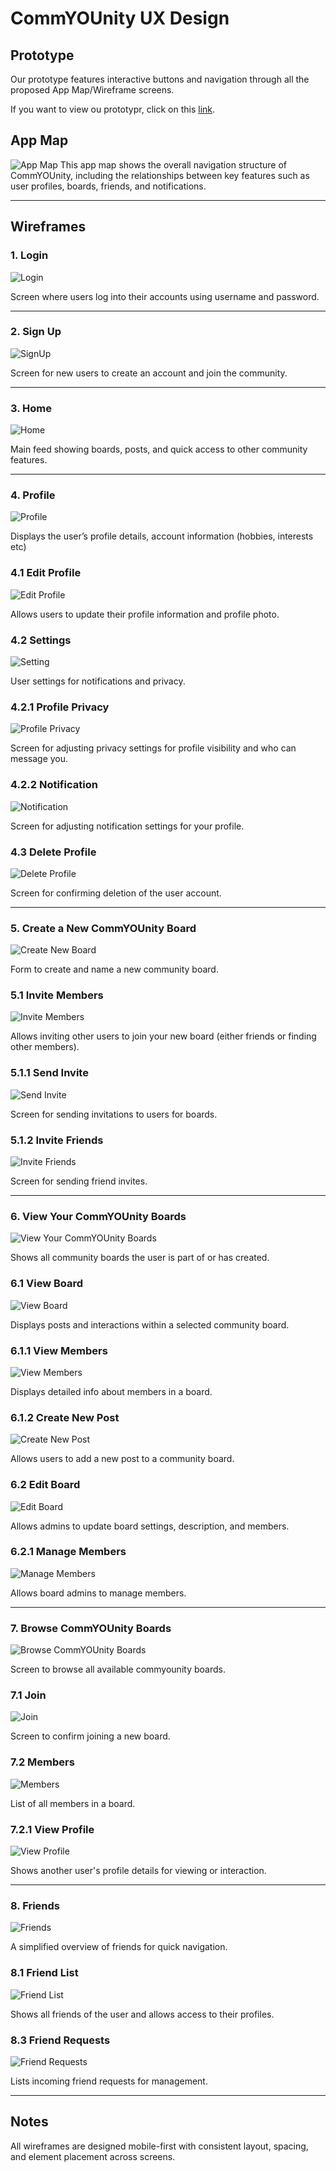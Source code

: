 # CommYOUnity UX Design

## Prototype
Our prototype features interactive buttons and navigation through all the proposed App Map/Wireframe screens. 

If you want to view ou prototypr, click on this [link](https://www.figma.com/proto/ys860yHtOerx2W7UtIyJOV/Wireframe?page-id=0%3A1&node-id=9-21&viewport=-2245%2C282%2C0.47&t=x2KDAitqEAcYH3AT-1&scaling=scale-down&content-scaling=fixed&starting-point-node-id=9%3A21&show-proto-sidebar=1).

## App Map
![App Map](ux-design/App%20Map.png)
This app map shows the overall navigation structure of CommYOUnity, including the relationships between key features such as user profiles, boards, friends, and notifications.

---

## Wireframes

### 1. Login
![Login](ux-design/Login.png)

Screen where users log into their accounts using username and password.

---

### 2. Sign Up
![SignUp](ux-design/SignUp.png)

Screen for new users to create an account and join the community.

---

### 3. Home
![Home](ux-design/Home.png)

Main feed showing boards, posts, and quick access to other community features.

---

### 4. Profile
![Profile](ux-design/Profile.png)

Displays the user’s profile details, account information (hobbies, interests etc)

### 4.1 Edit Profile
![Edit Profile](ux-design/Edit%20Profile.png)

Allows users to update their profile information and profile photo.

### 4.2 Settings
![Setting](ux-design/Setting.png)

User settings for notifications and privacy.

### 4.2.1 Profile Privacy
![Profile Privacy](ux-design/Profile%20Privacy.png)

Screen for adjusting privacy settings for profile visibility and who can message you.

### 4.2.2 Notification
![Notification](ux-design/Notification.png)

Screen for adjusting notification settings for your profile.

### 4.3 Delete Profile
![Delete Profile](ux-design/Delete%20Profile.png)

Screen for confirming deletion of the user account.

---

### 5. Create a New CommYOUnity Board
![Create New Board](ux-design/Create%20New%20Board.png)

Form to create and name a new community board.

### 5.1 Invite Members
![Invite Members](ux-design/Invite%20Members.png)

Allows inviting other users to join your new board (either friends or finding other members).

### 5.1.1 Send Invite
![Send Invite](ux-design/Send%20Invite.png)

Screen for sending invitations to users for boards.

### 5.1.2 Invite Friends
![Invite Friends](ux-design/Invite%20Friends.png)

Screen for sending friend invites.

---

### 6. View Your CommYOUnity Boards
![View Your CommYOUnity Boards](ux-design/View%20Your%20CommYOUnity%20Boards.png)

Shows all community boards the user is part of or has created.

### 6.1 View Board
![View Board](ux-design/View%20Board.png)

Displays posts and interactions within a selected community board.

### 6.1.1 View Members
![View Members](ux-design/View%20Members.png)

Displays detailed info about members in a board.

### 6.1.2 Create New Post
![Create New Post](ux-design/Create%20New%20Post.png)

Allows users to add a new post to a community board.

### 6.2 Edit Board
![Edit Board](ux-design/Edit%20Board.png)

Allows admins to update board settings, description, and members.

### 6.2.1 Manage Members
![Manage Members](ux-design/Manage%20Members.png)

Allows board admins to manage members.

---

### 7. Browse CommYOUnity Boards
![Browse CommYOUnity Boards](ux-design/Browse%20CommYOUnity%20Boards.png)

Screen to browse all available commyounity boards.

### 7.1 Join
![Join](ux-design/Join.png)

Screen to confirm joining a new board.

### 7.2 Members
![Members](ux-design/Members.png)

List of all members in a board.

### 7.2.1 View Profile
![View Profile](ux-design/View%20Profile.png)

Shows another user's profile details for viewing or interaction.

---

### 8. Friends
![Friends](ux-design/Friends.png)

A simplified overview of friends for quick navigation.

### 8.1 Friend List
![Friend List](ux-design/Friend%20List.png)

Shows all friends of the user and allows access to their profiles.

### 8.3 Friend Requests
![Friend Requests](ux-design/Friend%20Requests.png)

Lists incoming friend requests for management.

---

## Notes
All wireframes are designed mobile-first with consistent layout, spacing, and element placement across screens.


